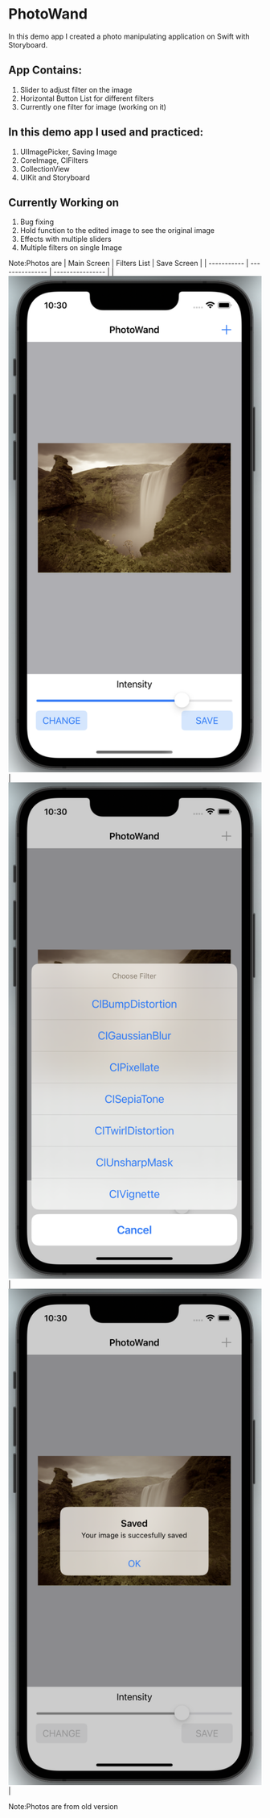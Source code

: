 # PhotoWand
In this demo app I created a photo manipulating application on Swift with Storyboard.

## App Contains:
1. Slider to adjust filter on the image
2. Horizontal Button List for different filters
3. Currently one filter for image (working on it)

## In this demo app I used and practiced:
1. UIImagePicker, Saving Image
2. CoreImage, CIFilters
3. CollectionView
4. UIKit and Storyboard

## Currently Working on
1. Bug fixing
2. Hold function to the edited image to see the original image
3. Effects with multiple sliders
4. Multiple filters on single Image

Note:Photos are
| Main Screen | Filters List    | Save Screen      |
| ----------- | --------------- | ---------------- |
| ![Main Screen](https://github.com/ekenozlu/PhotoWand/blob/main/GitImages/main_screen.png "Main Screen") | ![Filters List](https://github.com/ekenozlu/PhotoWand/blob/main/GitImages/fliters_list_screen.png "Filters List") | ![Save Screen](https://github.com/ekenozlu/PhotoWand/blob/main/GitImages/save_screen.png "Save Screen") |

Note:Photos are from old version

